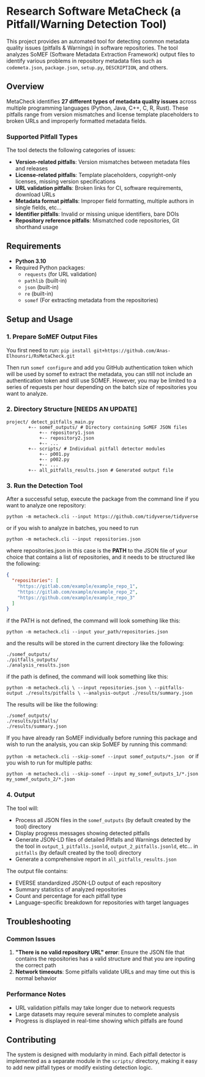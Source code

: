 # Research Software MetaCheck (a Pitfall/Warning Detection Tool)

This project provides an automated tool for detecting common metadata quality issues (pitfalls & Warnings)
in software repositories. The tool analyzes SoMEF (Software Metadata Extraction Framework) output 
files to identify various problems in repository metadata
files such as `codemeta.json`, `package.json`, `setup.py`, `DESCRIPTION`, and others.

## Overview

MetaCheck identifies **27 different types of metadata quality issues** across multiple programming languages 
(Python, Java, C++, C, R, Rust). These pitfalls range from version mismatches and 
license template placeholders to broken URLs and improperly formatted metadata fields.

### Supported Pitfall Types

The tool detects the following categories of issues:

- **Version-related pitfalls**: Version mismatches between metadata files and releases
- **License-related pitfalls**: Template placeholders, copyright-only licenses, missing version specifications
- **URL validation pitfalls**: Broken links for CI, software requirements, download URLs
- **Metadata format pitfalls**: Improper field formatting, multiple authors in single fields, etc...
- **Identifier pitfalls**: Invalid or missing unique identifiers, bare DOIs
- **Repository reference pitfalls**: Mismatched code repositories, Git shorthand usage

## Requirements

- **Python 3.10**
- Required Python packages:
  - `requests` (for URL validation)
  - `pathlib` (built-in)
  - `json` (built-in)
  - `re` (built-in)
  - `somef` (For extracting metadata from the repositories)

## Setup and Usage

### 1. Prepare SoMEF Output Files

You first need to run:
`pip install git+https://github.com/Anas-Elhounsri/RsMetaCheck.git
`
  
Then run `somef configure` and add you GitHub authentication token which will be used by somef 
to extract the metadata, you can still not include an authentication token and still use SOMEF. 
However, you may be limited to a series of requests per hour depending on the batch size of 
repositories you want to analyze.

### 2. Directory Structure [NEEDS AN UPDATE]
```
project/ detect_pitfalls_main.py 
        +-- somef_outputs/ # Directory containing SoMEF JSON files   
            +-- repository1.json   
            +-- repository2.json   
            +-- ... 
        +-- scripts/ # Individual pitfall detector modules   
            +-- p001.py   
            +-- p002.py   
            +-- ... 
        +-- all_pitfalls_results.json # Generated output file

```

### 3. Run the Detection Tool

After a successful setup, execute the package from the command line if you want to analyze one repository:

`python -m metacheck.cli --input https://github.com/tidyverse/tidyverse  
`
  
or if you wish to analyze in batches, you need to run

`python -m metacheck.cli --input repositories.json
`
  
where repositories.json in this case is the **PATH** to the JSON file of your choice that contains 
a list of repositories, and it needs to be structured like the following:

```json
{
  "repositories": [
    "https://gitlab.com/example/example_repo_1",
    "https://gitlab.com/example/example_repo_2",
    "https://github.com/example/example_repo_3"
  ]
}
```
if the PATH is not defined, the command will look something like this:
  
`python -m metacheck.cli --input your_path/repositories.json
`

and the results will be stored in the current directory like the following:

```
./somef_outputs/
./pitfalls_outputs/
./analysis_results.json
```

if the path is defined, the command will look something like this:

`python -m metacheck.cli \ --input repositories.json \ --pitfalls-output ./results/pitfalls \ --analysis-output ./results/summary.json
`

The results will be like the following:
```
./somef_outputs/
./results/pitfalls/
./results/summary.json
```

If you have already ran SoMEF individually before running this package and wish to run the analysis, you can skip SoMEF by running this command:
  
`python -m metacheck.cli --skip-somef --input somef_outputs/*.json
`
or if you wish to run for multiple paths:

`python -m metacheck.cli --skip-somef --input my_somef_outputs_1/*.json my_somef_outputs_2/*.json
`
### 4. Output

The tool will:
- Process all JSON files in the `somef_outputs` (by default created by the tool) directory
- Display progress messages showing detected pitfalls
- Generate JSON-LD files of detailed Pitfalls and Warnings detected by the tool in  `output_1_pitfalls.jsonld`, 
`output_2_pitfalls.jsonld`, etc... in `pitfalls` (by default created by the tool) directory
- Generate a comprehensive report in `all_pitfalls_results.json`

The output file contains:
- EVERSE standardized JSON-LD output of each repository
- Summary statistics of analyzed repositories
- Count and percentage for each pitfall type
- Language-specific breakdown for repositories with target languages


## Troubleshooting

### Common Issues

1. **"There is no valid repository URL" error**: Ensure the JSON file that contains the repositories 
has a valid structure and that you are inputing the correct path
2. **Network timeouts**: Some pitfalls validate URLs and may time out this is normal behavior

### Performance Notes

- URL validation pitfalls may take longer due to network requests
- Large datasets may require several minutes to complete analysis
- Progress is displayed in real-time showing which pitfalls are found

## Contributing

The system is designed with modularity in mind. Each pitfall detector is implemented as a 
separate module in the `scripts/` directory, making it easy to add new pitfall types or modify 
existing detection logic.
